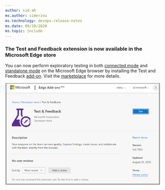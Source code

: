 ```yaml
---
author: sid-ah
ms.author: simerzou
ms.technology: devops-release-notes
ms.date: 09/10/2020
ms.topic: include
---
```


### The Test and Feedback extension is now available in the Microsoft Edge store

You can now perform exploratory testing in both [connected mode](https://docs.microsoft.com/azure/devops/test/connected-mode-exploratory-testing) and [standalone mode](https://docs.microsoft.com/azure/devops/test/standalone-mode-exploratory-testing) on the Microsoft Edge browser by installing the Test and Feedback [add-on](https://microsoftedge.microsoft.com/addons/detail/test-feedback/leeakgkdanfdoebeohldonigkalooaej?hl=en-US). Visit the [marketplace](https://marketplace.visualstudio.com/items?itemName=ms.vss-exploratorytesting-web) for more details. 

<img src="../../media/175-testplans-2-0.png" width="600" alt="edit-description" style="border:#F0F0F0 1px solid;">    